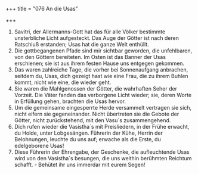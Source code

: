+++
title = "076 An die Usas"

+++


1.	Savitri, der Allermanns-Gott hat das für alle Völker bestimmte unsterbliche Licht aufgesteckt. Das Auge der Götter ist nach deren Ratschluß erstanden; Usas hat die ganze Welt enthüllt.
2.	Die gottbegangenen Pfade sind mir sichtbar geworden, die unfehlbaren, von den Göttern bereiteten. Im Osten ist das Banner der Usas erschienen; sie ist aus ihrem festen Hause uns entgegen gekommen.
3.	Das waren zahlreiche Tage, die vorher bei Sonnenaufgang anbrachen, seitdem du, Usas, dich gezeigt hast wie eine Frau, die zu ihrem Buhlen kommt, nicht wie eine, die wieder geht.
4.	Sie waren die Mahlgenossen der Götter, die wahrhaften Seher der Vorzeit. Die Väter fanden das verborgene Licht wieder; sie, deren Worte in Erfüllung gehen, brachten die Usas hervor.
5.	Um die gemeinsame eingesperrte Herde versammelt vertragen sie sich, nicht eifern sie gegeneinander. Nicht übertreten sie die Gebote der Götter, nicht zurückstehend, mit den Vasu´s zusammengehend.
6.	Dich rufen wieder die Vasistha´s mit Preisliedern, in der Frühe erwacht, du Holde, unter Lobgesängen. Führerin der Kühe, Herrin der Belohnungen, leuchte du uns auf; erwache als die Erste, du edelgeborene Usas!
7.	Diese Führerin der Ehrengabe, der Geschenke, die aufleuchtende Usas wird von den Vasistha´s besungen, die uns weithin berühmten Reichtum schafft. - Behütet ihr uns immerdar mit eurem Segen!


